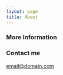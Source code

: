 ```yaml
---
layout: page
title: About
---
```




### More Information



### Contact me

[email@domain.com](aditya.kane@gmail.com)
